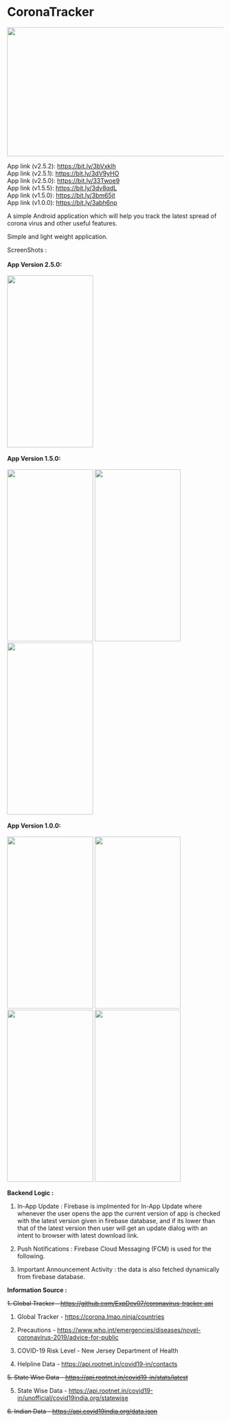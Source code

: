 # CoronaTracker

 <img height=300 width=800 src="https://user-images.githubusercontent.com/29357444/78502309-33640900-777e-11ea-8917-f737c19c9558.png" />

App link (v2.5.2): https://bit.ly/3bVxklh <br>
App link (v2.5.1): https://bit.ly/3dV9yHO <br>
App link (v2.5.0): https://bit.ly/33Twoe9 <br>
App link (v1.5.5): https://bit.ly/3dv8qdL <br>
App link (v1.5.0): https://bit.ly/3bm65jt <br>
App link (v1.0.0): https://bit.ly/3abh6np 

A simple Android application which will help you track the latest spread of corona virus and other useful features.

Simple and light weight application.

ScreenShots :
<br><br>
<b>App Version 2.5.0:</b>
<br><br>
<span>
 <img height=400 width=200 src="https://user-images.githubusercontent.com/29357444/77842692-f9f63100-71b2-11ea-8ba0-e3bb75adce10.gif" />
 </span>
 <br><br>
<b>App Version 1.5.0:</b>
<br><br>
<span>
 <img height=400 width=200 src="https://user-images.githubusercontent.com/29357444/77520204-daa38f00-6ea6-11ea-8674-2f409a82a38d.jpeg" />
  <img height=400 width=200 src="https://user-images.githubusercontent.com/29357444/77520240-eb540500-6ea6-11ea-9299-cc7268c74f98.jpeg" />
  <img height=400 width=200 src="https://user-images.githubusercontent.com/29357444/77520278-f7d85d80-6ea6-11ea-876a-a9d6904b306c.jpeg" />
 </span>
 <br><br>
<b>App Version 1.0.0:</b>
<br><br>
<span>
 <img height=400 width=200 src="https://user-images.githubusercontent.com/29357444/77245472-d8da9100-6c44-11ea-97cf-f028448829b3.png" />
  <img height=400 width=200 src="https://user-images.githubusercontent.com/29357444/77245482-e5f78000-6c44-11ea-9001-20eea361cc31.png" />
  <img height=400 width=200 src="https://user-images.githubusercontent.com/29357444/77245494-f3ad0580-6c44-11ea-918f-3a50ec08fc2d.png" />
  <img height=400 width=200 src="https://user-images.githubusercontent.com/29357444/77245626-f4926700-6c45-11ea-917a-3643d016d569.jpeg" />
 </span>
 
<b>Backend Logic :</b> 

1. In-App Update : Firebase is implmented for In-App Update where whenever the user opens the app the current version of app is checked with the latest version given in firebase database, and if its lower than that of the latest version then user will get an update dialog with an intent to browser with latest download link.

2. Push Notifications : Firebase Cloud Messaging (FCM) is used for the following.

3. Important Announcement Activity : the data is also fetched dynamically from firebase database. 

<b>Information Source :</b> 

<del>1. Global Tracker - https://github.com/ExpDev07/coronavirus-tracker-api<del>
 
1. Global Tracker - https://corona.lmao.ninja/countries

2. Precautions - https://www.who.int/emergencies/diseases/novel-coronavirus-2019/advice-for-public

3. COVID-19 Risk Level - New Jersey Department of Health 

4. Helpline Data - https://api.rootnet.in/covid19-in/contacts

<del>5. State Wise Data - https://api.rootnet.in/covid19-in/stats/latest<del>

5. State Wise Data - https://api.rootnet.in/covid19-in/unofficial/covid19india.org/statewise

<del>6. Indian Data - https://api.covid19india.org/data.json<del>

